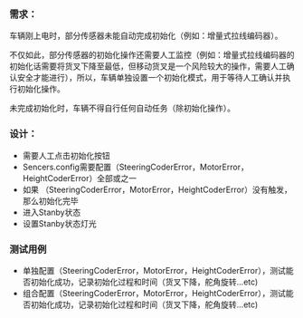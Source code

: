 ### 需求：

车辆刚上电时，部分传感器未能自动完成初始化（例如：增量式拉线编码器）。

不仅如此，部分传感器的初始化操作还需要人工监控（例如：增量式拉线编码器的初始化话需要将货叉下降至最低，但移动货叉是一个风险较大的操作，需要人工确认安全才能进行），所以，车辆单独设置一个初始化模式，用于等待人工确认并执行初始化操作。

未完成初始化时，车辆不得自行任何自动任务（除初始化操作）。

### 设计：

- 需要人工点击初始化按钮
- Sencers.config需要配置（SteeringCoderError，MotorError，HeightCoderError）全部或之一
- 如果 （SteeringCoderError，MotorError，HeightCoderError）没有触发，那么初始化完毕
- 进入Stanby状态
- 设置Stanby状态灯光

### 测试用例

- 单独配置（SteeringCoderError，MotorError，HeightCoderError），测试能否初始化成功，记录初始化过程和时间（货叉下降，舵角旋转...etc)
- 组合配置（SteeringCoderError，MotorError，HeightCoderError），测试能否初始化成功，记录初始化过程和时间（货叉下降，舵角旋转...etc)

